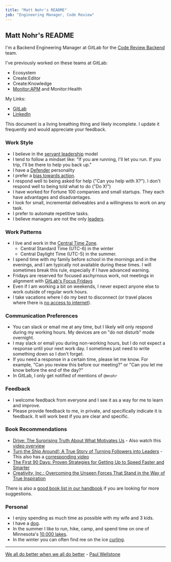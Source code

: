 ```yaml
---
title: "Matt Nohr's README"
job: "Engineering Manager, Code Review"
---
```


## Matt Nohr's README

I'm a Backend Engineering Manager at GitLab for the [Code Review Backend](/handbook/engineering/development/dev/create/code-review/backend/) team.

I've previously worked on these teams at GitLab:

- Ecosystem
- Create:Editor
- Create:Knowledge
- [Monitor:APM](/handbook/engineering/development/ops/monitor/respond/) and Monitor:Health

My Links:

- [GitLab](https://www.gitlab.com/mnohr)
- [LinkedIn](https://www.linkedin.com/in/matthewnohr/)

This document is a living breathing thing and likely incomplete. I update it frequently and would appreciate your feedback.

### Work Style

- I believe in the [servant leadership](https://wheniwork.com/blog/the-ultimate-guide-to-the-servant-leadership-model/) model
- I tend to follow a mindset like: "If you are running, I'll let you run. If you trip, I'll be there to help you back up."
- I have a [Defender](https://www.16personalities.com/isfjs-at-work) personality
- I prefer a [bias towards action](/handbook/values/#sts=Bias%20for%20Action).
- I respond well to being asked for help ("Can you help with X?"). I don't respond well to being told what to do ("Do X!")
- I have worked for Fortune 100 companies and small startups. They each have advantages and disadvantages.
- I look for small, incremental deliveables and a willingness to work on any task.
- I prefer to automate repetitive tasks.
- I believe managers are not the only [leaders](/handbook/leadership/).

### Work Patterns

- I live and work in the [Central Time Zone](https://www.timeanddate.com/time/zones/ct).
    - Central Standard Time (UTC-6) in the winter
    - Central Daylight Time (UTC-5) in the summer.
- I spend time with my family before school in the mornings and in the evenings, and I am typically not available during these times. I will sometimes break this rule, especially if I have advanced warning.
- Fridays are reserved for focused aschyrnous work, not meetings in alignment with [GitLab's Focus Fridays](/handbook/communication/#focus-fridays)
- Even if I am working a bit on weekends, I never expect anyone else to work outside of regular work hours.
- I take vacations where I do my best to disconnect (or travel places where there is [no access to internet](https://en.wikipedia.org/wiki/Burntside_Lake#/media/File:Burntside_Lake_BWCAW.jpg)).

### Communication Preferences

- You can slack or email me at any time, but I likely will only respond during my working hours. My devices are on "do not disturb" mode overnight.
- I may slack or email you during non-working hours, but I do not expect a response until your next work day. I sometimes just need to write something down so I don't forget.
- If you need a response in a certain time, please let me know. For example, "Can you review this before our meeting?" or "Can you let me know before the end of the day?"
- In GitLab, I only get notified of mentions of `@mnohr`

### Feedback

- I welcome feedback from everyone and I see it as a way for me to learn and improve.
- Please provide feedback to me, in private, and specifically indicate it is feedback. It will work best if you are clear and specific.

### Book Recommendations

- [Drive: The Surprising Truth About What Motivates Us](https://www.amazon.com/Drive-Surprising-Truth-About-Motivates/dp/1594484805) - Also watch this [video overview](https://www.youtube.com/watch?v=u6XAPnuFjJc)
- [Turn the Ship Around!: A True Story of Turning Followers into Leaders](https://www.amazon.com/Turn-Ship-Around-Turning-Followers/dp/1591846404) - This also has a [corresponding video](https://www.youtube.com/watch?v=OqmdLcyES_Q)
- [The First 90 Days: Proven Strategies for Getting Up to Speed Faster and Smarter](https://www.amazon.com/First-90-Days-Strategies-Expanded/dp/1422188612)
- [Creativity, Inc.: Overcoming the Unseen Forces That Stand in the Way of True Inspiration](https://www.amazon.com/Creativity-Inc-Overcoming-Unseen-Inspiration/dp/0812993012)

There is also a [good book list in our handbook](/handbook/leadership/#books) if you are looking for more suggestions.

### Personal

- I enjoy spending as much time as possible with my wife and 3 kids.
- I have a [dog](https://gitlab.com/gitlab-com/www-gitlab-com/-/blob/master/sites/marketing/source/images/team/pets/chaco.jpg).
- In the summer I like to run, hike, camp, and spend time on one of Minnesota's [10,000 lakes](https://en.wikipedia.org/wiki/List_of_lakes_of_Minnesota).
- In the winter you can often find me on the ice [curling](https://www.youtube.com/watch?v=IOk9SVzqHsk).

---

[We all do better when we all do better](https://www.youtube.com/watch?v=v0CU83VrduU) - [Paul Wellstone](https://en.wikipedia.org/wiki/Paul_Wellstone)
